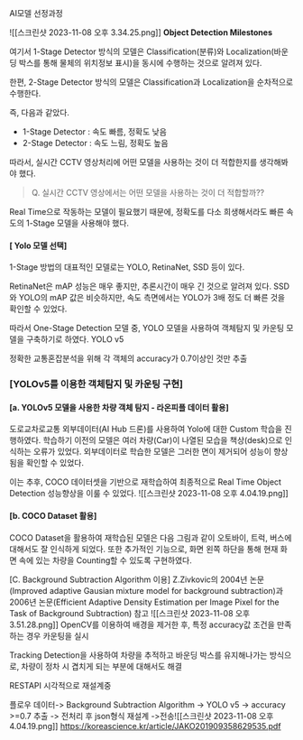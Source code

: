 AI모델 선정과정

![[스크린샷 2023-11-08 오후 3.34.25.png]]
**Object Detection Milestones**  

여기서 1-Stage Detector 방식의 모델은 Classification(분류)와 Localization(바운딩 박스를 통해 물체의 위치정보 표시)을 동시에 수행하는 것으로 알려져 있다.

한편, 2-Stage Detector 방식의 모델은 Classification과 Localization을 순차적으로 수행한다.

즉, 다음과 같았다.

- 1-Stage Detector : 속도 빠름, 정확도 낮음
- 2-Stage Detector : 속도 느림, 정확도 높음

따라서, 실시간 CCTV 영상처리에 어떤 모델을 사용하는 것이 더 적합한지를 생각해봐야 했다.

> Q. 실시간 CCTV 영상에서는 어떤 모델을 사용하는 것이 더 적합할까??

Real Time으로 작동하는 모델이 필요했기 때문에, 정확도를 다소 희생해서라도 빠른 속도의 1-Stage 모델을 사용해야 했다.
#### [ Yolo 모델 선택]

1-Stage 방법의 대표적인 모델로는 YOLO, RetinaNet, SSD 등이 있다.

RetinaNet은 mAP 성능은 매우 좋지만, 추론시간이 매우 긴 것으로 알려져 있다. SSD와 YOLO의 mAP 값은 비슷하지만, 속도 측면에서는 YOLO가 3배 정도 더 빠른 것을 확인할 수 있었다.

따라서 One-Stage Detection 모델 중, YOLO 모델을 사용하여 객체탐지 및 카운팅 모델을 구축하기로 하였다.
YOLO v5


정확한 교통혼잡분석을 위해 각 객체의 accuracy가 0.7이상인 것만 추출

### [YOLOv5를 이용한 객체탐지 및 카운팅 구현]

#### [a. YOLOv5 모델을 사용한 차량 객체 탐지 - 라온피플 데이터 활용]

도로교차로교통 외부데이터(AI Hub 드론)를 사용하여 Yolo에 대한 Custom 학습을 진행하였다. 학습하기 이전의 모델은 여러 차량(Car)이 나열된 모습을 책상(desk)으로 인식하는 오류가 있었다. 외부데이터로 학습한 모델은 그러한 면이 제거되어 성능이 향상됨을 확인할 수 있었다.

이는 추후, COCO 데이터셋을 기반으로 재학습하여 최종적으로 Real Time Object Detection 성능향상을 이룰 수 있었다.
![[스크린샷 2023-11-08 오후 4.04.19.png]]
#### [b. COCO Dataset 활용]

COCO Dataset을 활용하여 재학습된 모델은 다음 그림과 같이 오토바이, 트럭, 버스에 대해서도 잘 인식하게 되었다. 또한 추가적인 기능으로, 화면 왼쪽 하단을 통해 현재 화면 속에 있는 차량을 Counting할 수 있도록 구현하였다.

[C. Background Subtraction Algorithm 이용]
Z.Zivkovic의 2004년 논문(Improved adaptive Gausian mixture model for background subtraction)과 2006년 논문(Efficient Adaptive Density Estimation per Image Pixel for the Task of Background Subtraction) 참고
![[스크린샷 2023-11-08 오후 3.51.28.png]]
OpenCV를 이용하여 배경을 제거한 후, 특정 accuracy값 조건을 만족하는 경우 카운팅을 실시

Tracking Detection을 사용하여 차량을 추적하고 바운딩 박스를 유지해나가는 방식으로, 차량이 정차 시 겹치게 되는 부분에 대해서도 해결


RESTAPI 시각적으로 재설계중

플로우
데이터-> Background Subtraction Algorithm -> YOLO v5 -> accuracy >=0.7 추출 -> 전처리 후 json형식 재설계 ->전송![[스크린샷 2023-11-08 오후 4.04.19.png]]
https://koreascience.kr/article/JAKO201909358629535.pdf


